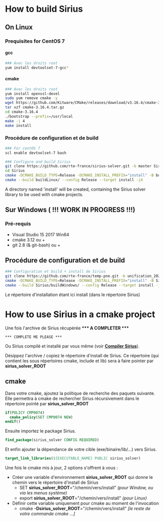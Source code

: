 # How to build Sirius

## On Linux

### Prequisites for CentOS 7

#### gcc
```bash
### Avec les droits root
yum install devtoolset-7-gcc*
```

#### cmake
```bash
### Avec les droits root
yum install openssl-devel
sudo yum remove cmake -y
wget https://github.com/Kitware/CMake/releases/download/v3.16.4/cmake-3.16.4.tar.gz
tar xzf cmake-3.16.4.tar.gz
cd cmake-3.16.4
./bootstrap --prefix=/usr/local
make -j 4
make install
```

### Procédure de configuration et de build
```bash
### For centOS 7
scl enable devtoolset-7 bash

### Configure and build Sirius
git clone https://github.com/rte-france/sirius-solver.git -b master Sirius
cd Sirius
cmake -DCMAKE_BUILD_TYPE=Release -DCMAKE_INSTALL_PREFIX="install" -B buildLinux -S src
cmake --build buildLinux/ --config Release --target install -j4
```
A directory named 'install' will be created, containing the Sirius solver library to be used with cmake projects.

## Sur Windows ( !!! __WORK IN PROGRESS__ !!!)

### Pré-requis
- Visual Studio 15 2017 Win64
- cmake 3.12 ou +
- git 2.8 (& git-bash) ou +

## Procédure de configuration et de build
```bash
### Configuration et build + install de Sirius
git clone https://github.com/rte-france/temp-pne.git -b unification_2020 Sirius
cmake -DCMAKE_BUILD_TYPE=Release -DCMAKE_INSTALL_PREFIX="install" -B Sirius/buildWindows -S Sirius/src -G "Visual Studio 15 2017 Win64"
cmake --build Sirius/buildWindows/ --config Release --target install -j4
```

Le répertoire d'installation étant ici install (dans le répertoire Sirius)

# How to use Sirius in a cmake project

Une fois l'archive de Sirius récupérée
__*** A COMPLETER ***__
```
*** COMPLETE ME PLEASE ***
```
Ou Sirius compilé et installé par vous même (voir [__Compiler Sirius__](#compiler-sirius)).

Désippez l'archive / copiez le répertoire d'install de Sirius.
Ce répertoire (qui contient les sous répertoires cmake, include et lib) sera à faire pointer par __sirius_solver_ROOT__

## cmake
Dans votre cmake, ajoutez la politique de recherche des paquets suivante. Elle permettra à cmake de rechercher Sirius récursivement dans le répertoire pointé par __sirius_solver_ROOT__
```cmake
if(POLICY CMP0074)
  cmake_policy(SET CMP0074 NEW)
endif()
```
Ensuite importez le package Sirius.
```cmake
find_package(sirius_solver CONFIG REQUIRED)
```
Et enfin ajouter la dépendance de votre cible (exe/binaire/lib/...) vers Sirius.
```cmake
target_link_libraries(${EXECUTABLE_NAME} PUBLIC sirius_solver)
```

Une fois le cmake mis à jour, 2 options s'offrent à vous :
- Créer une variable d'environnement __sirius_solver_ROOT__ qui donne le chemin vers le répertoire d'install de Sirius
  - SET __sirius_solver_ROOT__="/chemin/vers/install" _(pour Window, ou via les menus système)_
  - export __sirius_solver_ROOT__="/chemin/vers/install" _(pour Linux)_
- Définir cette variable uniquement pour cmake au moment de l'invocation
  - cmake __-Dsirius_solver_ROOT__="/chemin/vers/install" _[le reste de votre commande cmake ...]_
